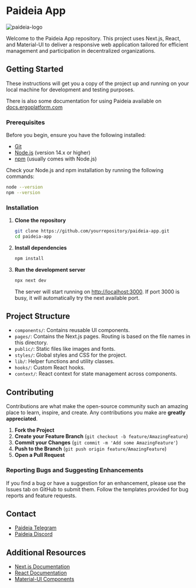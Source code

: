 # Paideia App 

![paideia-logo](https://user-images.githubusercontent.com/86281023/207105982-b0c74a1d-932b-40fb-bbe8-03b8ede4def9.png)

Welcome to the Paideia App repository. This project uses Next.js, React, and Material-UI to deliver a responsive web application tailored for efficient management and participation in decentralized organizations.

## Getting Started

These instructions will get you a copy of the project up and running on your local machine for development and testing purposes.

There is also some documentation for using Paideia available on [docs.ergoplatform.com](https://docs.ergoplatform.com/eco/paideia/)

### Prerequisites

Before you begin, ensure you have the following installed:
- [Git](https://git-scm.com/)
- [Node.js](https://nodejs.org/) (version 14.x or higher)
- [npm](https://www.npmjs.com/) (usually comes with Node.js)

Check your Node.js and npm installation by running the following commands:

```bash
node --version
npm --version
```

### Installation

1. **Clone the repository**

   ```bash
   git clone https://github.com/yourrepository/paideia-app.git
   cd paideia-app
   ```

2. **Install dependencies**

   ```bash
   npm install
   ```

3. **Run the development server**

   ```bash
   npx next dev
   ```

   The server will start running on [http://localhost:3000](http://localhost:3000). If port 3000 is busy, it will automatically try the next available port.

## Project Structure

- `components/`: Contains reusable UI components.
- `pages/`: Contains the Next.js pages. Routing is based on the file names in this directory.
- `public/`: Static files like images and fonts.
- `styles/`: Global styles and CSS for the project.
- `lib/`: Helper functions and utility classes.
- `hooks/`: Custom React hooks.
- `context/`: React context for state management across components.

## Contributing

Contributions are what make the open-source community such an amazing place to learn, inspire, and create. Any contributions you make are **greatly appreciated**.

1. **Fork the Project**
2. **Create your Feature Branch** (`git checkout -b feature/AmazingFeature`)
3. **Commit your Changes** (`git commit -m 'Add some AmazingFeature'`)
4. **Push to the Branch** (`git push origin feature/AmazingFeature`)
5. **Open a Pull Request**

### Reporting Bugs and Suggesting Enhancements

If you find a bug or have a suggestion for an enhancement, please use the Issues tab on GitHub to submit them. Follow the templates provided for bug reports and feature requests.



## Contact

- [Paideia Telegram](https://t.me/@paideiaDAO)
- [Paideia Discord](https://discord.gg/YFq6RUM4Ba)

## Additional Resources

- [Next.js Documentation](https://nextjs.org/docs)
- [React Documentation](https://reactjs.org/docs/getting-started.html)
- [Material-UI Components](https://mui.com/)
